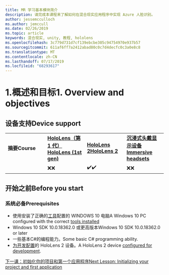 ```yaml
---
title: MR 学习基本模块简介
description: 请完成本课程来了解如何在混合现实应用程序中实现 Azure 人脸识别。
author: jessemcculloch
ms.author: jemccull
ms.date: 02/26/2019
ms.topic: article
keywords: 混合现实, unity, 教程, hololens
ms.openlocfilehash: 3c779d731d7cf139ebcbe305c94754970e937b57
ms.sourcegitcommit: 611af6ff7a2412abad80c0c7d4decfc0c3a0e8c8
ms.translationtype: MT
ms.contentlocale: zh-CN
ms.lasthandoff: 07/17/2019
ms.locfileid: "68293617"
---
```

# <a name="1-overview-and-objectives"></a><span data-ttu-id="a8e7c-104">1.概述和目标</span><span class="sxs-lookup"><span data-stu-id="a8e7c-104">1. Overview and objectives</span></span>

## <a name="device-support"></a><span data-ttu-id="a8e7c-105">设备支持</span><span class="sxs-lookup"><span data-stu-id="a8e7c-105">Device support</span></span>

<table>
    <colgroup>
    <col width="25%" />
    <col width="25%" />
    <col width="25%" />
    <col width="25%" />
    </colgroup>
    <tr>
        <td><span data-ttu-id="a8e7c-106"><strong>摘要</strong></span><span class="sxs-lookup"><span data-stu-id="a8e7c-106"><strong>Course</strong></span></span></td>
        <td><span data-ttu-id="a8e7c-107"><a href="hololens-hardware-details.md"><strong>HoloLens（第 1 代）</strong></a></span><span class="sxs-lookup"><span data-stu-id="a8e7c-107"><a href="hololens-hardware-details.md"><strong>HoloLens (1st gen)</strong></a></span></span></td>
        <td><span data-ttu-id="a8e7c-108"><a href="https://www.microsoft.com/en-us/hololens/hardware"><strong>HoloLens 2</strong></a></span><span class="sxs-lookup"><span data-stu-id="a8e7c-108"><a href="https://www.microsoft.com/en-us/hololens/hardware"><strong>HoloLens 2</strong></a></span></span></td>
        <td><span data-ttu-id="a8e7c-109"><a href="immersive-headset-hardware-details.md"><strong>沉浸式头戴显示设备</strong></a></span><span class="sxs-lookup"><span data-stu-id="a8e7c-109"><a href="immersive-headset-hardware-details.md"><strong>Immersive headsets</strong></a></span></span></td>
    </tr>
     <tr>
        <td></td>
        <td><span data-ttu-id="a8e7c-110">❌</span><span class="sxs-lookup"><span data-stu-id="a8e7c-110">❌</span></span></td>
        <td><span data-ttu-id="a8e7c-111">✔️</span><span class="sxs-lookup"><span data-stu-id="a8e7c-111">✔️</span></span></td>
        <td><span data-ttu-id="a8e7c-112">❌</span><span class="sxs-lookup"><span data-stu-id="a8e7c-112">❌</span></span></td>
    </tr>
</table>

## <a name="before-you-start"></a><span data-ttu-id="a8e7c-113">开始之前</span><span class="sxs-lookup"><span data-stu-id="a8e7c-113">Before you start</span></span>

### <a name="prerequisites"></a><span data-ttu-id="a8e7c-114">系统必备</span><span class="sxs-lookup"><span data-stu-id="a8e7c-114">Prerequisites</span></span>

* <span data-ttu-id="a8e7c-115">使用安装了正确的[工具](install-the-tools.md)配置的 WINDOWS 10 电脑</span><span class="sxs-lookup"><span data-stu-id="a8e7c-115">A Windows 10 PC configured with the correct [tools installed](install-the-tools.md)</span></span>
* <span data-ttu-id="a8e7c-116">Windows 10 SDK 10.0.18362.0 或更高版本</span><span class="sxs-lookup"><span data-stu-id="a8e7c-116">Windows 10 SDK 10.0.18362.0 or later</span></span>
* <span data-ttu-id="a8e7c-117">一些基本C#的编程能力。</span><span class="sxs-lookup"><span data-stu-id="a8e7c-117">Some basic C# programming ability.</span></span>
* <span data-ttu-id="a8e7c-118">[为开发配置](using-visual-studio.md#enabling-developer-mode)的 HoloLens 2 设备。</span><span class="sxs-lookup"><span data-stu-id="a8e7c-118">A HoloLens 2 device [configured for development](using-visual-studio.md#enabling-developer-mode).</span></span>

[<span data-ttu-id="a8e7c-119">下一课：初始化你的项目和第一个应用程序</span><span class="sxs-lookup"><span data-stu-id="a8e7c-119">Next Lesson: Initializing your project and first application</span></span>](mrlearning-base-ch1.md)